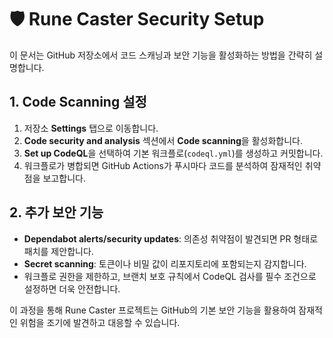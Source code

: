 # 🛡️ Rune Caster Security Setup

이 문서는 GitHub 저장소에서 코드 스캐닝과 보안 기능을 활성화하는 방법을 간략히 설명합니다.

## 1. Code Scanning 설정

1. 저장소 **Settings** 탭으로 이동합니다.
2. **Code security and analysis** 섹션에서 **Code scanning**을 활성화합니다.
3. **Set up CodeQL**을 선택하여 기본 워크플로(`codeql.yml`)를 생성하고 커밋합니다.
4. 워크플로가 병합되면 GitHub Actions가 푸시마다 코드를 분석하여 잠재적인 취약점을 보고합니다.

## 2. 추가 보안 기능

- **Dependabot alerts/security updates**: 의존성 취약점이 발견되면 PR 형태로 패치를 제안합니다.
- **Secret scanning**: 토큰이나 비밀 값이 리포지토리에 포함되는지 감지합니다.
- 워크플로 권한을 제한하고, 브랜치 보호 규칙에서 CodeQL 검사를 필수 조건으로 설정하면 더욱 안전합니다.

이 과정을 통해 Rune Caster 프로젝트는 GitHub의 기본 보안 기능을 활용하여 잠재적인 위험을 조기에 발견하고 대응할 수 있습니다.
